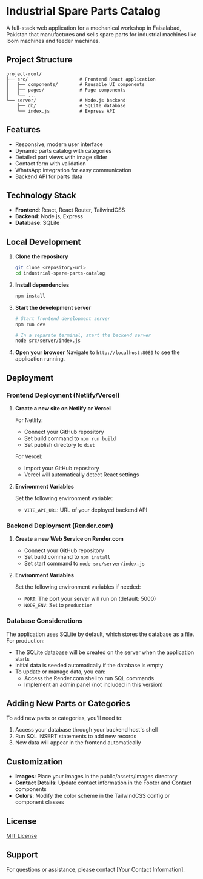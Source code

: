 
# Industrial Spare Parts Catalog

A full-stack web application for a mechanical workshop in Faisalabad, Pakistan that manufactures and sells spare parts for industrial machines like loom machines and feeder machines.

## Project Structure

```
project-root/
├── src/                   # Frontend React application
│   ├── components/        # Reusable UI components
│   ├── pages/             # Page components
│   └── ...
└── server/                # Node.js backend
    ├── db/                # SQLite database
    └── index.js           # Express API
```

## Features

- Responsive, modern user interface
- Dynamic parts catalog with categories
- Detailed part views with image slider
- Contact form with validation
- WhatsApp integration for easy communication
- Backend API for parts data

## Technology Stack

- **Frontend**: React, React Router, TailwindCSS
- **Backend**: Node.js, Express
- **Database**: SQLite

## Local Development

1. **Clone the repository**
   ```bash
   git clone <repository-url>
   cd industrial-spare-parts-catalog
   ```

2. **Install dependencies**
   ```bash
   npm install
   ```

3. **Start the development server**
   ```bash
   # Start frontend development server
   npm run dev
   
   # In a separate terminal, start the backend server
   node src/server/index.js
   ```

4. **Open your browser**
   Navigate to `http://localhost:8080` to see the application running.

## Deployment

### Frontend Deployment (Netlify/Vercel)

1. **Create a new site on Netlify or Vercel**
   
   For Netlify:
   - Connect your GitHub repository
   - Set build command to `npm run build`
   - Set publish directory to `dist`
   
   For Vercel:
   - Import your GitHub repository
   - Vercel will automatically detect React settings

2. **Environment Variables**
   
   Set the following environment variable:
   - `VITE_API_URL`: URL of your deployed backend API

### Backend Deployment (Render.com)

1. **Create a new Web Service on Render.com**
   - Connect your GitHub repository
   - Set build command to `npm install`
   - Set start command to `node src/server/index.js`

2. **Environment Variables**
   
   Set the following environment variables if needed:
   - `PORT`: The port your server will run on (default: 5000)
   - `NODE_ENV`: Set to `production`

### Database Considerations

The application uses SQLite by default, which stores the database as a file. For production:

- The SQLite database will be created on the server when the application starts
- Initial data is seeded automatically if the database is empty
- To update or manage data, you can:
  - Access the Render.com shell to run SQL commands
  - Implement an admin panel (not included in this version)

## Adding New Parts or Categories

To add new parts or categories, you'll need to:

1. Access your database through your backend host's shell
2. Run SQL INSERT statements to add new records
3. New data will appear in the frontend automatically

## Customization

- **Images**: Place your images in the public/assets/images directory
- **Contact Details**: Update contact information in the Footer and Contact components
- **Colors**: Modify the color scheme in the TailwindCSS config or component classes

## License

[MIT License](LICENSE)

## Support

For questions or assistance, please contact [Your Contact Information].
